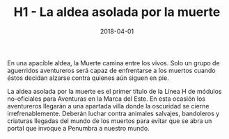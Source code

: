 ﻿---
title: H1 - La aldea asolada por la muerte
summary: En una apacible aldea, la Muerte camina entre los vivos. Solo un grupo de aguerridos aventureros será capaz de enfrentarse a los muertos cuando éstos decidan alzarse contra quienes aún siguen en pie.
authors:
  - Héctor Prieto de la Calle
date: 2018-04-01
type: post
categories:
- Comunidad
- Línea H
tags:
- Aldea
- Investigación
- Exterior
minlevels: "1"
maxlevels: "3"
prices: gratis
session: "2"
mincharacters: "3"
maxcharacters: "5"
eval: no oficial
cover: "laaldeaasoladaporlamuerte.jpg"
download: "laaldeaasoladaporlamuerte.pdf"
moreinfo: "https://labibliotecadelcalamar.blogspot.com/2018/04/modulo-h1-la-aldea-asolada-por-la-muerte.html"
license: "OGL"
draft: false

---

En una apacible aldea, la Muerte camina entre los vivos. Solo un grupo de aguerridos aventureros será capaz de enfrentarse a los muertos cuando éstos decidan alzarse contra quienes aún siguen en pie.

La aldea asolada por la muerte es el primer título de la Línea H de módulos no-oficiales para Aventuras en la Marca del Este. En esta ocasión los aventureros llegarán a una apartada villa donde la oscuridad se cierne irrefrenablemente. Deberán luchar contra animales salvajes, bandoleros y criaturas llegadas del mundo de los muertos para evitar que se abra un portal que invoque a Penumbra a nuestro mundo.
